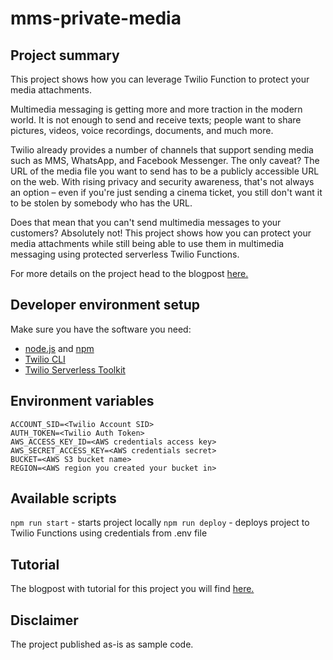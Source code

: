 # mms-private-media

## Project summary

This project shows how you can leverage Twilio Function to protect your media attachments.

Multimedia messaging is getting more and more traction in the modern world.
It is not enough to send and receive texts; people want to share pictures, videos, voice recordings, documents, and much more.

Twilio already provides a number of channels that support sending media such as MMS, WhatsApp, and Facebook Messenger.
The only caveat?
The URL of the media file you want to send has to be a publicly accessible URL on the web.
With rising privacy and security awareness, that's not always an option – even if you're just sending a cinema ticket, you still don't want it to be stolen by somebody who has the URL.

Does that mean that you can't send multimedia messages to your customers?
Absolutely not!
This project shows how you can protect your media attachments while still being able to use them in multimedia messaging using protected serverless Twilio Functions.

For more details on the project head to the blogpost [here.](https://www.twilio.com/blog/tag/functions)

## Developer environment setup
Make sure you have the software you need:

- [node.js](https://nodejs.org/) and [npm](https://docs.npmjs.com/downloading-and-installing-node-js-and-npm)
- [Twilio CLI](https://www.twilio.com/docs/twilio-cli/quickstart)
- [Twilio Serverless Toolkit](https://www.twilio.com/docs/labs/serverless-toolkit)

## Environment variables

```shell
ACCOUNT_SID=<Twilio Account SID>
AUTH_TOKEN=<Twilio Auth Token>
AWS_ACCESS_KEY_ID=<AWS credentials access key>
AWS_SECRET_ACCESS_KEY=<AWS credentials secret>
BUCKET=<AWS S3 bucket name>
REGION=<AWS region you created your bucket in>
```

## Available scripts
`npm run start` - starts project locally
`npm run deploy` - deploys project to Twilio Functions using credentials from .env file

## Tutorial
The blogpost with tutorial for this project you will find [here.](https://www.twilio.com/blog/tag/functions)

## Disclaimer
The project published as-is as sample code.
